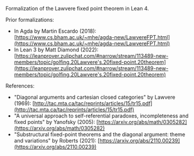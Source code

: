 Formalization of the Lawvere fixed point theorem in Lean 4.

Prior formalizations:

- In Agda by Martin Escardo (2018): [https://www.cs.bham.ac.uk/~mhe/agda-new/LawvereFPT.html](https://www.cs.bham.ac.uk/~mhe/agda-new/LawvereFPT.html)
- In Lean 3 by Matt Diamond (2022): [https://leanprover.zulipchat.com/#narrow/stream/113489-new-members/topic/golfing.20Lawvere's.20fixed-point.20theorem](https://leanprover.zulipchat.com/#narrow/stream/113489-new-members/topic/golfing.20Lawvere's.20fixed-point.20theorem)

References:

- "Diagonal arguments and cartesian closed categories" by Lawvere (1969): [http://tac.mta.ca/tac/reprints/articles/15/tr15.pdf](http://tac.mta.ca/tac/reprints/articles/15/tr15.pdf)
- "A universal approach to self-referential paradoxes, incompleteness and fixed points" by Yanofsky (2005): [https://arxiv.org/abs/math/0305282](https://arxiv.org/abs/math/0305282)
- "Substructural fixed-point theorems and the diagonal argument: theme and variations" by Roberts (2021): [https://arxiv.org/abs/2110.00239](https://arxiv.org/abs/2110.00239)
